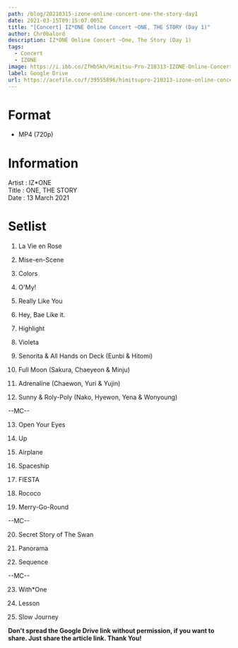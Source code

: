 ```yaml
---
path: /blog/20210315-izone-online-concert-one-the-story-day1
date: 2021-03-15T09:15:07.005Z
title: "[Concert] IZ*ONE Online Concert ~ONE, THE STORY (Day 1)"
author: Chr0balord
description: IZ*ONE Online Concert ~One, The Story (Day 1)
tags:
  - Concert
  - IZONE
image: https://i.ibb.co/ZfHbSkh/Himitsu-Pro-210313-IZONE-Online-Concert-ONE-THE-STORY-Day-1-720p-mp4-thumbs.jpg
label: Google Drive
url: https://acefile.co/f/39555896/himitsupro-210313-izone-online-concert-one-the-story-day-1-720p-mp4
---
```

# Format

* MP4 (720p)

# Information

Artist : IZ*ONE <br>
Title : ONE, THE STORY <br>
Date : 13 March 2021 <br>

# Setlist

01. La Vie en Rose

02. Mise-en-Scene

03. Colors

04. O'My!

05. Really Like You

06. Hey, Bae Like it.

07. Highlight

08. Violeta

09. Senorita & All Hands on Deck (Eunbi & Hitomi)

10. Full Moon (Sakura, Chaeyeon & Minju)

11. Adrenaline (Chaewon, Yuri & Yujin)

12. Sunny & Roly-Poly (Nako, Hyewon, Yena & Wonyoung)

\--MC--

13. Open Your Eyes

14. Up

15. Airplane

16. Spaceship

17. FIESTA

18. Rococo

19. Merry-Go-Round

\--MC--

20. Secret Story of The Swan

21. Panorama

22. Sequence

\--MC--

23. With*One

24. Lesson

25. Slow Journey

**Don't spread the Google Drive link without permission, if you want to share. Just share the article link. Thank You!**